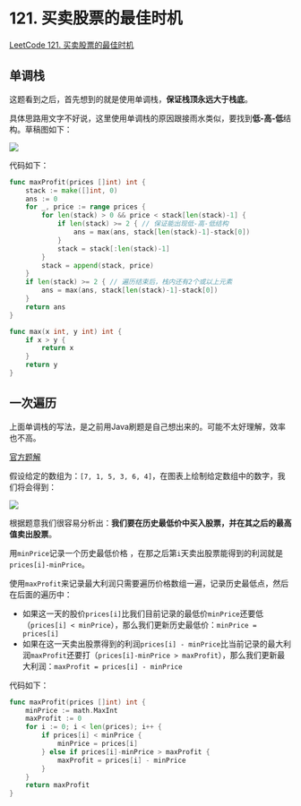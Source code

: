 # 121. 买卖股票的最佳时机

[LeetCode 121. 买卖股票的最佳时机](https://leetcode.cn/problems/best-time-to-buy-and-sell-stock/)

## 单调栈

这题看到之后，首先想到的就是使用单调栈，**保证栈顶永远大于栈底**。

具体思路用文字不好说，这里使用单调栈的原因跟接雨水类似，要找到**低-高-低**结构。草稿图如下：

![](https://img-qingbo.oss-cn-beijing.aliyuncs.com/img/20220502151353.png)

代码如下：

```go
func maxProfit(prices []int) int {
	stack := make([]int, 0)
	ans := 0
	for _, price := range prices {
		for len(stack) > 0 && price < stack[len(stack)-1] {
			if len(stack) >= 2 { // 保证能出现低-高-低结构
				ans = max(ans, stack[len(stack)-1]-stack[0])
			}
			stack = stack[:len(stack)-1]
		}
		stack = append(stack, price)
	}
	if len(stack) >= 2 { // 遍历结束后，栈内还有2个或以上元素
		ans = max(ans, stack[len(stack)-1]-stack[0])
	}
	return ans
}

func max(x int, y int) int {
	if x > y {
		return x
	}
	return y
}
```

## 一次遍历

上面单调栈的写法，是之前用Java刷题是自己想出来的。可能不太好理解，效率也不高。

[官方题解](https://leetcode.cn/problems/best-time-to-buy-and-sell-stock/solution/121-mai-mai-gu-piao-de-zui-jia-shi-ji-by-leetcode-/)

假设给定的数组为：`[7, 1, 5, 3, 6, 4]`，在图表上绘制给定数组中的数字，我们将会得到：

![](https://img-qingbo.oss-cn-beijing.aliyuncs.com/img/20221030213249.png)

根据题意我们很容易分析出：**我们要在历史最低价中买入股票，并在其之后的最高值卖出股票**。

用`minPrice`记录一个历史最低价格 ，在那之后第`i`天卖出股票能得到的利润就是`prices[i]-minPrice`。

使用`maxProfit`来记录最大利润只需要遍历价格数组一遍，记录历史最低点，然后在后面的遍历中：

- 如果这一天的股价`prices[i]`比我们目前记录的最低价`minPrice`还要低（`prices[i] < minPrice`），那么我们更新历史最低价：`minPrice = prices[i]`
- 如果在这一天卖出股票得到的利润`prices[i] - minPrice`比当前记录的最大利润`maxProfit`还要打（`prices[i]-minPrice > maxProfit`），那么我们更新最大利润：`maxProfit = prices[i] - minPrice`

代码如下：

```go
func maxProfit(prices []int) int {
	minPrice := math.MaxInt
	maxProfit := 0
	for i := 0; i < len(prices); i++ {
		if prices[i] < minPrice {
			minPrice = prices[i]
		} else if prices[i]-minPrice > maxProfit {
			maxProfit = prices[i] - minPrice
		}
	}
	return maxProfit
}
```







